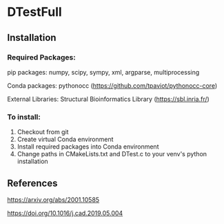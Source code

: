 # DTestFull

## Installation
### Required Packages:

pip packages: numpy, scipy, sympy, xml, argparse, multiprocessing

Conda packages: pythonocc (https://github.com/tpaviot/pythonocc-core)

External Libraries: Structural Bioinformatics Library (https://sbl.inria.fr/)

### To install:

1. Checkout from git
2. Create virtual Conda environment
3. Install required packages into Conda environment
4. Change paths in CMakeLists.txt and DTest.c to your venv's python installation


## References

https://arxiv.org/abs/2001.10585

https://doi.org/10.1016/j.cad.2019.05.004
